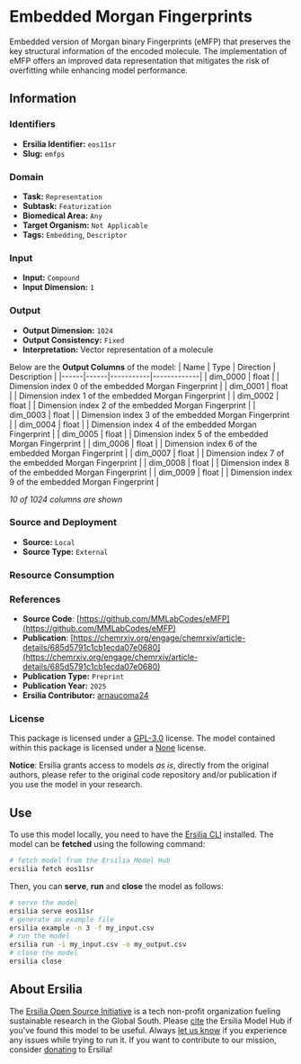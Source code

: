 # Embedded Morgan Fingerprints

Embedded version of Morgan binary Fingerprints (eMFP) that preserves the key structural information of the encoded molecule. The implementation of eMFP offers an improved data representation that mitigates the risk of overfitting while enhancing model performance.


## Information
### Identifiers
- **Ersilia Identifier:** `eos11sr`
- **Slug:** `emfps`

### Domain
- **Task:** `Representation`
- **Subtask:** `Featurization`
- **Biomedical Area:** `Any`
- **Target Organism:** `Not Applicable`
- **Tags:** `Embedding`, `Descriptor`

### Input
- **Input:** `Compound`
- **Input Dimension:** `1`

### Output
- **Output Dimension:** `1024`
- **Output Consistency:** `Fixed`
- **Interpretation:** Vector representation of a molecule

Below are the **Output Columns** of the model:
| Name | Type | Direction | Description |
|------|------|-----------|-------------|
| dim_0000 | float |  | Dimension index 0 of the embedded Morgan Fingerprint |
| dim_0001 | float |  | Dimension index 1 of the embedded Morgan Fingerprint |
| dim_0002 | float |  | Dimension index 2 of the embedded Morgan Fingerprint |
| dim_0003 | float |  | Dimension index 3 of the embedded Morgan Fingerprint |
| dim_0004 | float |  | Dimension index 4 of the embedded Morgan Fingerprint |
| dim_0005 | float |  | Dimension index 5 of the embedded Morgan Fingerprint |
| dim_0006 | float |  | Dimension index 6 of the embedded Morgan Fingerprint |
| dim_0007 | float |  | Dimension index 7 of the embedded Morgan Fingerprint |
| dim_0008 | float |  | Dimension index 8 of the embedded Morgan Fingerprint |
| dim_0009 | float |  | Dimension index 9 of the embedded Morgan Fingerprint |

_10 of 1024 columns are shown_
### Source and Deployment
- **Source:** `Local`
- **Source Type:** `External`

### Resource Consumption


### References
- **Source Code**: [https://github.com/MMLabCodes/eMFP](https://github.com/MMLabCodes/eMFP)
- **Publication**: [https://chemrxiv.org/engage/chemrxiv/article-details/685d5791c1cb1ecda07e0680](https://chemrxiv.org/engage/chemrxiv/article-details/685d5791c1cb1ecda07e0680)
- **Publication Type:** `Preprint`
- **Publication Year:** `2025`
- **Ersilia Contributor:** [arnaucoma24](https://github.com/arnaucoma24)

### License
This package is licensed under a [GPL-3.0](https://github.com/ersilia-os/ersilia/blob/master/LICENSE) license. The model contained within this package is licensed under a [None](LICENSE) license.

**Notice**: Ersilia grants access to models _as is_, directly from the original authors, please refer to the original code repository and/or publication if you use the model in your research.


## Use
To use this model locally, you need to have the [Ersilia CLI](https://github.com/ersilia-os/ersilia) installed.
The model can be **fetched** using the following command:
```bash
# fetch model from the Ersilia Model Hub
ersilia fetch eos11sr
```
Then, you can **serve**, **run** and **close** the model as follows:
```bash
# serve the model
ersilia serve eos11sr
# generate an example file
ersilia example -n 3 -f my_input.csv
# run the model
ersilia run -i my_input.csv -o my_output.csv
# close the model
ersilia close
```

## About Ersilia
The [Ersilia Open Source Initiative](https://ersilia.io) is a tech non-profit organization fueling sustainable research in the Global South.
Please [cite](https://github.com/ersilia-os/ersilia/blob/master/CITATION.cff) the Ersilia Model Hub if you've found this model to be useful. Always [let us know](https://github.com/ersilia-os/ersilia/issues) if you experience any issues while trying to run it.
If you want to contribute to our mission, consider [donating](https://www.ersilia.io/donate) to Ersilia!

